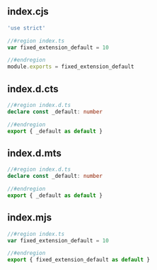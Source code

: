 ## index.cjs

```cjs
'use strict'

//#region index.ts
var fixed_extension_default = 10

//#endregion
module.exports = fixed_extension_default
```

## index.d.cts

```cts
//#region index.d.ts
declare const _default: number

//#endregion
export { _default as default }
```

## index.d.mts

```mts
//#region index.d.ts
declare const _default: number

//#endregion
export { _default as default }
```

## index.mjs

```mjs
//#region index.ts
var fixed_extension_default = 10

//#endregion
export { fixed_extension_default as default }
```
